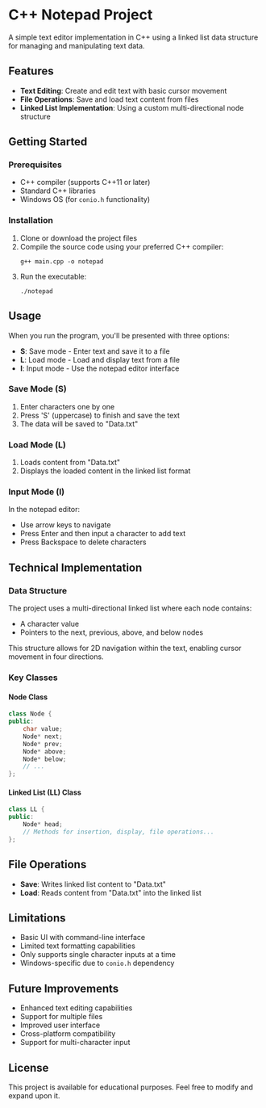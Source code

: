 # C++ Notepad Project

A simple text editor implementation in C++ using a linked list data structure for managing and manipulating text data.

## Features

- **Text Editing**: Create and edit text with basic cursor movement
- **File Operations**: Save and load text content from files
- **Linked List Implementation**: Using a custom multi-directional node structure

## Getting Started

### Prerequisites

- C++ compiler (supports C++11 or later)
- Standard C++ libraries
- Windows OS (for `conio.h` functionality)

### Installation

1. Clone or download the project files
2. Compile the source code using your preferred C++ compiler:
   ```
   g++ main.cpp -o notepad
   ```
3. Run the executable:
   ```
   ./notepad
   ```

## Usage

When you run the program, you'll be presented with three options:

- **S**: Save mode - Enter text and save it to a file
- **L**: Load mode - Load and display text from a file
- **I**: Input mode - Use the notepad editor interface

### Save Mode (S)

1. Enter characters one by one
2. Press 'S' (uppercase) to finish and save the text
3. The data will be saved to "Data.txt"

### Load Mode (L)

1. Loads content from "Data.txt"
2. Displays the loaded content in the linked list format

### Input Mode (I)

In the notepad editor:
- Use arrow keys to navigate
- Press Enter and then input a character to add text
- Press Backspace to delete characters

## Technical Implementation

### Data Structure

The project uses a multi-directional linked list where each node contains:
- A character value
- Pointers to the next, previous, above, and below nodes

This structure allows for 2D navigation within the text, enabling cursor movement in four directions.

### Key Classes

#### Node Class
```cpp
class Node {
public:
    char value;
    Node* next;
    Node* prev;
    Node* above;
    Node* below;
    // ...
};
```

#### Linked List (LL) Class
```cpp
class LL {
public:
    Node* head;
    // Methods for insertion, display, file operations...
};
```

## File Operations

- **Save**: Writes linked list content to "Data.txt"
- **Load**: Reads content from "Data.txt" into the linked list

## Limitations

- Basic UI with command-line interface
- Limited text formatting capabilities
- Only supports single character inputs at a time
- Windows-specific due to `conio.h` dependency

## Future Improvements

- Enhanced text editing capabilities
- Support for multiple files
- Improved user interface
- Cross-platform compatibility
- Support for multi-character input

## License

This project is available for educational purposes. Feel free to modify and expand upon it.
